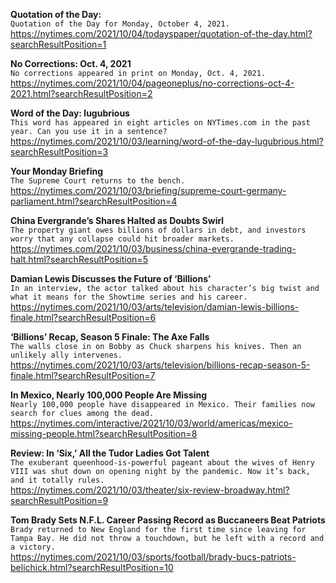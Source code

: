 **Quotation of the Day:**\
`Quotation of the Day for Monday, October 4, 2021.`\
https://nytimes.com/2021/10/04/todayspaper/quotation-of-the-day.html?searchResultPosition=1

**No Corrections: Oct. 4, 2021**\
`No corrections appeared in print on Monday, Oct. 4, 2021.`\
https://nytimes.com/2021/10/04/pageoneplus/no-corrections-oct-4-2021.html?searchResultPosition=2

**Word of the Day: lugubrious**\
`This word has appeared in eight articles on NYTimes.com in the past year. Can you use it in a sentence?`\
https://nytimes.com/2021/10/03/learning/word-of-the-day-lugubrious.html?searchResultPosition=3

**Your Monday Briefing**\
`The Supreme Court returns to the bench.`\
https://nytimes.com/2021/10/03/briefing/supreme-court-germany-parliament.html?searchResultPosition=4

**China Evergrande’s Shares Halted as Doubts Swirl**\
`The property giant owes billions of dollars in debt, and investors worry that any collapse could hit broader markets.`\
https://nytimes.com/2021/10/03/business/china-evergrande-trading-halt.html?searchResultPosition=5

**Damian Lewis Discusses the Future of ‘Billions’**\
`In an interview, the actor talked about his character’s big twist and what it means for the Showtime series and his career.`\
https://nytimes.com/2021/10/03/arts/television/damian-lewis-billions-finale.html?searchResultPosition=6

**‘Billions’ Recap, Season 5 Finale: The Axe Falls**\
`The walls close in on Bobby as Chuck sharpens his knives. Then an unlikely ally intervenes.`\
https://nytimes.com/2021/10/03/arts/television/billions-recap-season-5-finale.html?searchResultPosition=7

**In Mexico, Nearly 100,000 People Are Missing**\
`Nearly 100,000 people have disappeared in Mexico. Their families now search for clues among the dead.`\
https://nytimes.com/interactive/2021/10/03/world/americas/mexico-missing-people.html?searchResultPosition=8

**Review: In ‘Six,’ All the Tudor Ladies Got Talent**\
`The exuberant queenhood-is-powerful pageant about the wives of Henry VIII was shut down on opening night by the pandemic. Now it’s back, and it totally rules.`\
https://nytimes.com/2021/10/03/theater/six-review-broadway.html?searchResultPosition=9

**Tom Brady Sets N.F.L. Career Passing Record as Buccaneers Beat Patriots**\
`Brady returned to New England for the first time since leaving for Tampa Bay. He did not throw a touchdown, but he left with a record and a victory.`\
https://nytimes.com/2021/10/03/sports/football/brady-bucs-patriots-belichick.html?searchResultPosition=10

